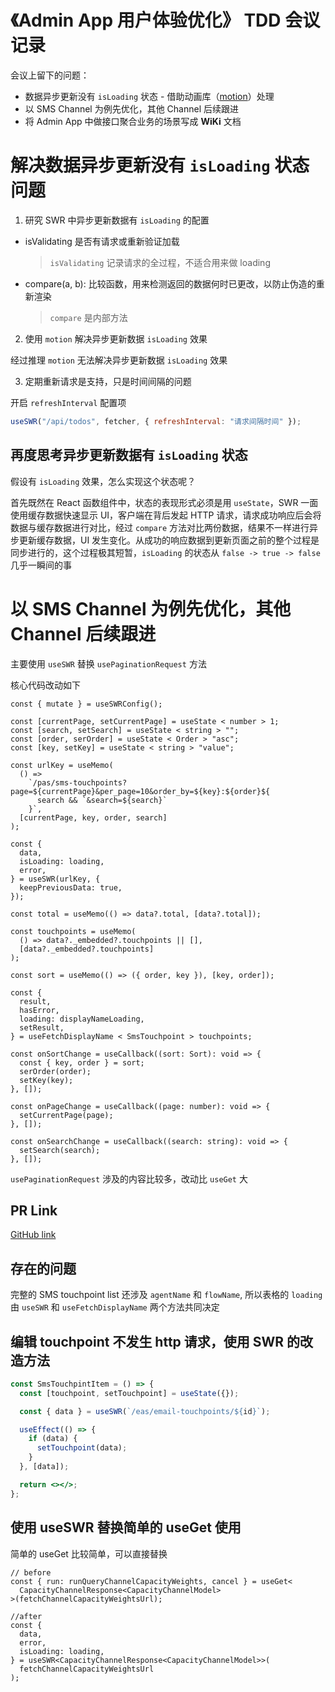 # 《Admin App 用户体验优化》 TDD 会议记录

会议上留下的问题：

- 数据异步更新没有 `isLoading` 状态 - 借助动画库（[motion](https://github.com/framer/motion)）处理
- 以 SMS Channel 为例先优化，其他 Channel 后续跟进
- 将 Admin App 中做接口聚合业务的场景写成 **WiKi** 文档

# 解决数据异步更新没有 `isLoading` 状态问题

1. 研究 SWR 中异步更新数据有 `isLoading` 的配置

- isValidating 是否有请求或重新验证加载
  > `isValidating` 记录请求的全过程，不适合用来做 loading
- compare(a, b): 比较函数，用来检测返回的数据何时已更改，以防止伪造的重新渲染
  > `compare` 是内部方法

2. 使用 `motion` 解决异步更新数据 `isLoading` 效果

经过推理 `motion` 无法解决异步更新数据 `isLoading` 效果

3. 定期重新请求是支持，只是时间间隔的问题

开启 `refreshInterval` 配置项

```js
useSWR("/api/todos", fetcher, { refreshInterval: "请求间隔时间" });
```

## 再度思考异步更新数据有 `isLoading` 状态

假设有 `isLoading` 效果，怎么实现这个状态呢？

首先既然在 React 函数组件中，状态的表现形式必须是用 `useState`，SWR 一面使用缓存数据快速显示 UI，客户端在背后发起 HTTP 请求，请求成功响应后会将数据与缓存数据进行对比，经过 `compare` 方法对比两份数据，结果不一样进行异步更新缓存数据，UI 发生变化。从成功的响应数据到更新页面之前的整个过程是同步进行的，这个过程极其短暂，`isLoading` 的状态从 `false -> true -> false` 几乎一瞬间的事

# 以 SMS Channel 为例先优化，其他 Channel 后续跟进

主要使用 `useSWR` 替换 `usePaginationRequest` 方法

核心代码改动如下

```tsx
const { mutate } = useSWRConfig();

const [currentPage, setCurrentPage] = useState < number > 1;
const [search, setSearch] = useState < string > "";
const [order, serOrder] = useState < Order > "asc";
const [key, setKey] = useState < string > "value";

const urlKey = useMemo(
  () =>
    `/pas/sms-touchpoints?page=${currentPage}&per_page=10&order_by=${key}:${order}${
      search && `&search=${search}`
    }`,
  [currentPage, key, order, search]
);

const {
  data,
  isLoading: loading,
  error,
} = useSWR(urlKey, {
  keepPreviousData: true,
});

const total = useMemo(() => data?.total, [data?.total]);

const touchpoints = useMemo(
  () => data?._embedded?.touchpoints || [],
  [data?._embedded?.touchpoints]
);

const sort = useMemo(() => ({ order, key }), [key, order]);

const {
  result,
  hasError,
  loading: displayNameLoading,
  setResult,
} = useFetchDisplayName < SmsTouchpoint > touchpoints;

const onSortChange = useCallback((sort: Sort): void => {
  const { key, order } = sort;
  serOrder(order);
  setKey(key);
}, []);

const onPageChange = useCallback((page: number): void => {
  setCurrentPage(page);
}, []);

const onSearchChange = useCallback((search: string): void => {
  setSearch(search);
}, []);
```

`usePaginationRequest` 涉及的内容比较多，改动比 `useGet` 大

## PR Link

[GitHub link](https://github.com/Talkdesk/livechat-config-ui/pull/1040)

## 存在的问题

完整的 SMS touchpoint list 还涉及 `agentName` 和 `flowName`, 所以表格的 `loading` 由 `useSWR` 和 `useFetchDisplayName` 两个方法共同决定

## 编辑 touchpoint 不发生 http 请求，使用 SWR 的改造方法

```jsx
const SmsTouchpintItem = () => {
  const [touchpoint, setTouchpoint] = useState({});

  const { data } = useSWR(`/eas/email-touchpoints/${id}`);

  useEffect(() => {
    if (data) {
      setTouchpoint(data);
    }
  }, [data]);

  return <></>;
};
```

## 使用 useSWR 替换简单的 useGet 使用

简单的 useGet 比较简单，可以直接替换

```tsx
// before
const { run: runQueryChannelCapacityWeights, cancel } = useGet<
  CapacityChannelResponse<CapacityChannelModel>
>(fetchChannelCapacityWeightsUrl);

//after
const {
  data,
  error,
  isLoading: loading,
} = useSWR<CapacityChannelResponse<CapacityChannelModel>>(
  fetchChannelCapacityWeightsUrl
);
```
